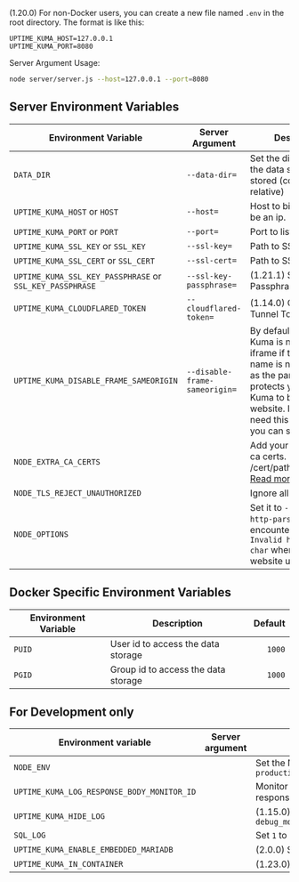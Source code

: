 (1.20.0) For non-Docker users, you can create a new file named `.env` in the root directory. The format is like this:

```.env
UPTIME_KUMA_HOST=127.0.0.1
UPTIME_KUMA_PORT=8080
```

Server Argument Usage:
```bash
node server/server.js --host=127.0.0.1 --port=8080
```

## Server Environment Variables

| Environment Variable                       | Server Argument            | Description                                                           |    Default |
| ------------------------------------------ | -------------------------- | --------------------------------------------------------------------- | ---------: |
| `DATA_DIR`                                 | `--data-dir=`                 | Set the directory where the data should be stored (could be relative) |  `./data/` |
| `UPTIME_KUMA_HOST` or `HOST`               | `--host=`                     | Host to bind to, could be an ip.                                      |       `::` |
| `UPTIME_KUMA_PORT` or `PORT`               | `--port=`                     | Port to listen to                                                     |     `3001` |
| `UPTIME_KUMA_SSL_KEY` or `SSL_KEY`         | `--ssl-key=`                  | Path to SSL key                                                       |            |
| `UPTIME_KUMA_SSL_CERT` or `SSL_CERT`       | `--ssl-cert=`                 | Path to SSL certificate                                               |            |
| `UPTIME_KUMA_SSL_KEY_PASSPHRASE` or `SSL_KEY_PASSPHRASE`       | `--ssl-key-passphrase=`                 | (1.21.1) SSL Key Passphrase                                              |            |
| `UPTIME_KUMA_CLOUDFLARED_TOKEN`        | `--cloudflared-token=`                 | (1.14.0) Cloudflare Tunnel Token                                              |            |
| `UPTIME_KUMA_DISABLE_FRAME_SAMEORIGIN`     | `--disable-frame-sameorigin=` | By default, Uptime Kuma is not allowed in iframe if the domain name is not the same as the parent. It protects your Uptime Kuma to be a phishing website. If you don't need this protection, you can set it to `true` | `false` |
| `NODE_EXTRA_CA_CERTS`        |                  | Add your self-signed ca certs. (e.g. /cert/path/CAcert.pem) [Read more](https://github.com/louislam/uptime-kuma/issues/1380)                                            |            |
| `NODE_TLS_REJECT_UNAUTHORIZED`        |                  | Ignore all TLS errors                                      |    `0`        |
| `NODE_OPTIONS` | | Set it to `--insecure-http-parser`, if you encountered error `Invalid header value char` when your website using WAF | |


## Docker Specific Environment Variables

| Environment Variable | Description                         | Default |
| -------------------- | ----------------------------------- | ------: |
| `PUID`               | User id to access the data storage  |  `1000` |
| `PGID`               | Group id to access the data storage |  `1000` |

## For Development only

| Environment variable                       | Server argument            | Description                                                           |    Default |
| ------------------------------------------ | -------------------------- | --------------------------------------------------------------------- | ---------: |
| `NODE_ENV`                                 |                            | Set the NodeJS environment flag. `development`, `production`                                       | production |
| `UPTIME_KUMA_LOG_RESPONSE_BODY_MONITOR_ID` |                            | Monitor ID - If provided, it will output the monitor's response to your console                              |            |
| `UPTIME_KUMA_HIDE_LOG` |                            | (1.15.0) Examples: `debug_monitor,info_monitor,debug_cert,warn_monitor`                              |            |
| `SQL_LOG` | | Set `1` to enable | | |
| `UPTIME_KUMA_ENABLE_EMBEDDED_MARIADB`| | (2.0.0) Set `1` to enable | | |
| `UPTIME_KUMA_IN_CONTAINER`| | (1.23.0) Is Uptime Kuma inside a container? | | |
